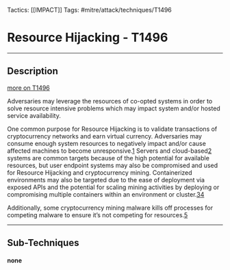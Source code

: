 Tactics: [[IMPACT]]
Tags: #mitre/attack/techniques/T1496  

# Resource Hijacking - T1496
---
## Description
[more on T1496](https://attack.mitre.org/techniques/T1496)

Adversaries may leverage the resources of co-opted systems in order to solve resource intensive problems which may impact system and/or hosted service availability.

One common purpose for Resource Hijacking is to validate transactions of cryptocurrency networks and earn virtual currency. Adversaries may consume enough system resources to negatively impact and/or cause affected machines to become unresponsive.[1](https://securelist.com/lazarus-under-the-hood/77908/) Servers and cloud-based[2](https://blog.cloudsploit.com/the-danger-of-unused-aws-regions-af0bf1b878fc) systems are common targets because of the high potential for available resources, but user endpoint systems may also be compromised and used for Resource Hijacking and cryptocurrency mining. Containerized environments may also be targeted due to the ease of deployment via exposed APIs and the potential for scaling mining activities by deploying or compromising multiple containers within an environment or cluster.[3](https://unit42.paloaltonetworks.com/hildegard-malware-teamtnt/)[4](https://www.trendmicro.com/en_us/research/19/e/infected-cryptocurrency-mining-containers-target-docker-hosts-with-exposed-apis-use-shodan-to-find-additional-victims.html)

Additionally, some cryptocurrency mining malware kills off processes for competing malware to ensure it’s not competing for resources.[5](https://www.trendmicro.com/en_us/research/20/i/war-of-linux-cryptocurrency-miners-a-battle-for-resources.html)

---
## Sub-Techniques

#### none

